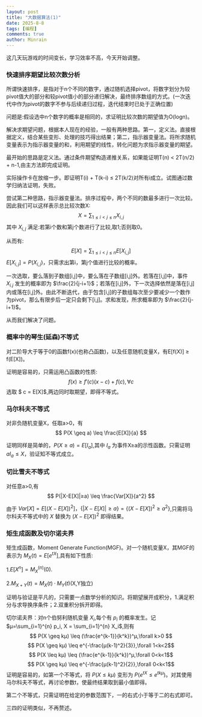 ```yaml
---
layout: post
title: "大数据算法(1)"
date: 2025-8-8
tags: [编程]
comments: true
author: Minrain
---
```

这几天玩游戏的时间变长，学习效率不高，今天开始调整。
### 快速排序期望比较次数分析
所谓快速排序，是指对于n个不同的数字，通过随机选择pivot，将数字划分为较pivot值大的部分和较pivot值小的部分递归解决，最终排序数组的方式。(一次迭代中作为pivot的数字不参与后续递归过程，迭代结束时已处于正确位置)

问题是:假设选中n个数字的概率是相同的，求证明比较次数的期望值为O(logn)。

解决求期望问题，根据本人现在的经验，一般有两种思路。第一，定义法。直接根据定义，结合某些变形、处理的技巧得出结果；第二，指示器变量法。将所求随机变量表示为指示器变量的和，利用期望的线性，转化问题为求指示器变量的期望。

最开始的思路是定义法。通过条件期望构造递推关系，如果能证明T(n) < 2T(n/2) + n-1,由主方法即完成证明。

实际操作卡在放缩一步。即证明T(i) + T(k-i) ≤ 2T(k/2)对所有i成立。试图通过数学归纳法证明，失败。

尝试第二种思路，指示器变量法。排序过程中，两个不同的数最多进行一次比较。因此我们可以这样表示总比较次数X:
$$  X = \sum_{1≤i<j≤n} X_{i,j}$$
其中 $X_{i,j}$ 满足:若第i个数和第j个数进行了比较,取1;否则取0。

从而有:
$$ E[X] = \sum_{1\leq i<j\leq n} E[X_{i,j}] $$
$E[X_{i,j}] = P(X_{i,j})$，只需求出第i，第j个值进行比较的概率。

一次选取，要么落到子数组[i,j]中，要么落在子数组[i,j]外。若落在[i,j]中，事件 $X_{i.j}$ 发生的概率即为 $\frac{2}{j-i+1}$；若落在[i,j]外，下一次选择依然是落在[i,j]内或落在[i,j]外。由此不断迭代，由于包含[i,j]的子数组每次至少要减少一个数作为pivot，那么有限步后一定只会剩下[i,j]。求和发现，所求概率即为 $\frac{2}{j-i+1}$。

从而我们解决了问题。

### 概率中的琴生(延森)不等式
对二阶导大于等于0的函数f(x)(也称凸函数)，以及任意随机变量X，有E[f(X)] ≥ f(E[X])。

证明是容易的，只需运用凸函数的性质:
$$ f(x) \geq f'(c)(x-c) + f(c) ,\forall c $$
选取 $ c = E[X]$,两边同时取期望，即得不等式。

### 马尔科夫不等式
对非负随机变量X，任取a>0，有
$$ P(X \geq a) \leq \frac{E[X]}{a} $$

证明同样是简单的，$P(X≥a) = E[I_a]$,其中 $I_a$ 为事件X≥a的示性函数。只需证明 $aI_a \leq X$，验证知不等式成立。

### 切比雪夫不等式
对任意a>0,有
$$ P(|X-E[X]|≥a) \leq \frac{Var[X]}{a^2} $$

由于 $Var[X] = E[(X-E[X])^2] ，\{|X-E[X]|≥a\}=\{(X-E[X])^2≥a^2\}$,只需将马尔科夫不等式中的 $X$ 替换为 $(X-E[X])^2$ 即得结果。

### 矩生成函数及切尔诺夫界
矩生成函数，Moment Generate Function(MGF)。对一个随机变量X，其MGF的表示为 $M_X(t) = E[e^{tX}]$,具有如下性质:

1.$E[X^n] = M_X^{(n)}(0).$

2.$M_{X+Y}(t) = M_X(t)·M_Y(t)$(X,Y独立)

证明与验证是平凡的，只需要一点数学分析的知识。将期望展开成积分，1.满足积分与求导换序条件；2.双重积分拆开即得。

切尔诺夫界：对n个伯努利随机变量 $X_i$,每个有 $p_i$ 的概率发生。记 $μ=\sum_{i=1}^{n} p_i, X = \sum_{i=1}^{n} X_i$,则有
$$ P(X \geq kμ) \leq (\frac{e^{k-1}}{k^k})^μ,\forall k>0 $$
$$ P(X \geq kμ) \leq e^{-\frac{μ(k-1)^2}{3}},\forall 1<k<2$$
$$ P(X \leq kμ) \leq (\frac{e^{k-1}}{k^k})^μ,\forall 0<k<1$$
$$ P(X \geq kμ) \leq e^{-\frac{μ(k-1)^2}{2}},\forall 0<k<1$$
证明是容易的，如第一个不等式，将 $P(X \leq kμ)$ 变形为 $P(e^{tX} \leq e^{tkμ})$。对其使用马尔科夫不等式，再讨论参数t，使最终结果取到最小值即得。

第二个不等式，只需证明在给定的参数范围下，一的右式小于等于二的右式即可。

三四的证明类似，不再赘述。